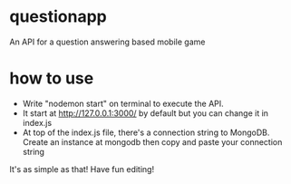 # questionapp
An API for a question answering based mobile game

# how to use
- Write "nodemon start" on terminal to execute the API.
- It start at http://127.0.0.1:3000/ by default but you can change it in index.js
- At top of the index.js file, there's a connection string to MongoDB. Create an instance at mongodb then copy and paste your connection string

It's as simple as that! Have fun editing!
